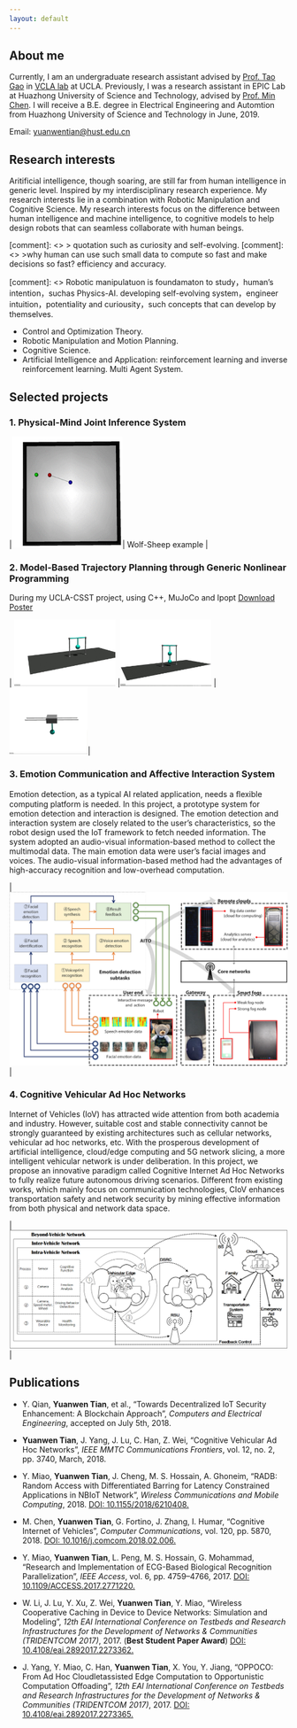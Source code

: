 ```yaml
---
layout: default
---
```


## About me

Currently, I am an undergraduate research assistant advised by [Prof. Tao Gao](http://www.stat.ucla.edu/~taogao/) in [VCLA lab](http://vcla.stat.ucla.edu/index.html) at UCLA. Previously, I was a research assistant in EPIC Lab at Huazhong University of Science and Technology, advised by [Prof. Min Chen](http://mmlab.snu.ac.kr/~mchen/). I will receive a B.E. degree in Electrical Engineering and Automtion from Huazhong University of Science and Technology in June, 2019.

Email: yuanwentian@hust.edu.cn



## Research interests

Aritificial intelligence, though soaring, are still far from human intelligence in generic level. 
Inspired by my interdisciplinary research experience. My research interests lie in a combination with Robotic Manipulation and Cognitive Science. 
My research interests focus on the difference between human intelligence and machine intelligence, to cognitive models to help design robots that can seamless collaborate with human beings.

[comment]: <> > quotation such as curiosity and self-evolving.
[comment]: <> >why human can use such small data to compute so fast and make decisions so fast? efficiency and accuracy.

[comment]: <> Robotic manipulatuon is foundamaton to study，human’s intention，suchas Physics-AI. developing self-evolving system，engineer intuition，potentiality and curiousity，such concepts that can develop by themselves. 

*   Control and Optimization Theory.
*   Robotic Manipulation and Motion Planning.
*   Cognitive Science.
*   Artificial Intelligence and Application: reinforcement learning and inverse reinforcement learning. Multi Agent System.




## Selected projects

### 1. Physical-Mind Joint Inference System

|<img src="https://github.com/yuanwentian/yuanwentian.github.io/blob/master/assets/img/wolf_sheep.gif?raw=true" alt="wolf_sheep" width="200"/>| Wolf-Sheep example |

### 2. Model-Based Trajectory Planning through Generic Nonlinear Programming

During my UCLA-CSST project, using C++, MuJoCo and Ipopt [Download Poster](/docs/Yuanwen_Poster.pdf)

| <img src="https://github.com/yuanwentian/yuanwentian.github.io/blob/master/assets/img/inverted_pendulum.gif?raw=true" alt="cart-pole" height="120"/> |<img src="https://github.com/yuanwentian/yuanwentian.github.io/blob/master/assets/img/inverted_double_pendulum.gif?raw=true" alt="cart-pole" height="120"/> | <img src="https://github.com/yuanwentian/yuanwentian.github.io/blob/master/assets/img/cart_pole.gif?raw=true" alt="cart-pole" height="120"/>|

### 3. Emotion Communication and Affective Interaction System

Emotion detection, as a typical AI related application, needs a ﬂexible computing platform is needed. In this project, a prototype system for emotion detection and interaction is designed. The emotion detection and interaction system are closely related to the user’s characteristics, so the robot design used the IoT framework to fetch needed information. The system adopted an audio-visual information-based method to collect the multimodal data. The main emotion data were user’s facial images and voices. The audio-visual information-based method had the advantages of high-accuracy recognition and low-overhead computation.

|<img src="https://github.com/yuanwentian/yuanwentian.github.io/blob/master/assets/img/emotion_testbed.png?raw=true" alt="emotion_testbed"/>|

### 4. Cognitive Vehicular Ad Hoc Networks
 Internet of Vehicles (IoV) has attracted wide attention from both academia and industry. However, suitable cost and stable connectivity cannot be strongly guaranteed by existing architectures such as cellular networks, vehicular ad hoc networks, etc. With the prosperous development of artificial intelligence, cloud/edge computing and 5G network slicing, a more intelligent vehicular network is under deliberation. In this project, we propose an innovative paradigm called Cognitive Internet Ad Hoc Networks to fully realize future autonomous driving scenarios. Different from existing works, which mainly focus on communication technologies, CIoV enhances transportation safety and network security by mining effective information from both physical and network data space.

|<img src="https://github.com/yuanwentian/yuanwentian.github.io/blob/master/assets/img/ciov.png?raw=true" alt="ciov"/>|

## Publications

* Y. Qian, **Yuanwen Tian**, et al., “Towards Decentralized IoT Security Enhancement: A Blockchain Approach”, _Computers_ _and_ _Electrical_ _Engineering_, accepted on July 5th, 2018.

* **Yuanwen Tian**, J. Yang, J. Lu, C. Han, Z. Wei, “Cognitive Vehicular Ad Hoc Networks”, _IEEE_ _MMTC_ _Communications_ _Frontiers_, vol. 12, no. 2, pp. 3740, March, 2018.

* Y. Miao, **Yuanwen Tian**, J. Cheng, M. S. Hossain, A. Ghoneim, “RADB: Random Access with Differentiated Barring for Latency Constrained Applications in NBIoT Network”, _Wireless_ _Communications_ _and_ _Mobile_ _Computing_, 2018. [DOI: 10.1155/2018/6210408.](https://doi.org/10.1155/2018/6210408)

* M. Chen, **Yuanwen Tian**, G. Fortino, J. Zhang, I. Humar, “Cognitive Internet of Vehicles”, _Computer_ _Communications_, vol. 120, pp. 5870, 2018. [DOI: 10.1016/j.comcom.2018.02.006.](https://doi.org/10.1016/j.comcom.2018.02.006)

* Y. Miao, **Yuanwen Tian**, L. Peng, M. S. Hossain, G. Mohammad, “Research and Implementation of ECG-Based Biological Recognition Parallelization”, _IEEE_ _Access_, vol. 6, pp. 4759–4766, 2017. [DOI: 10.1109/ACCESS.2017.2771220.](https://doi.org/10.1109/ACCESS.2017.2771220)
 
* W. Li, J. Lu, Y. Xu, Z. Wei, **Yuanwen Tian**, Y. Miao, “Wireless Cooperative Caching in Device to Device Networks: Simulation and Modeling”, _12th_ _EAI_ _International_ _Conference_ _on_ _Testbeds_ _and_ _Research_ _Infrastructures_ _for_ _the_ _Development_ _of_ _Networks_ _&_ _Communities_ _(TRIDENTCOM_ _2017)_, 2017. (**Best Student Paper Award**) [DOI: 10.4108/eai.2892017.2273362.](http://dx.doi.org/10.4108/eai.28-9-2017.2273362)
 
* J. Yang, Y. Miao, C. Han, **Yuanwen Tian**, X. You, Y. Jiang, “OPPOCO: From Ad Hoc Cloudletassisted Edge Computation to Opportunistic Computation Offoading”, _12th_ _EAI_ _International_ _Conference_ _on_ _Testbeds_ _and_ _Research_ _Infrastructures_ _for_ _the_ _Development_ _of_ _Networks_ _&_ _Communities_ _(TRIDENTCOM_ _2017)_, 2017. [DOI: 10.4108/eai.2892017.2273365.](http://dx.doi.org/10.4108/eai.28-9-2017.2273365)
